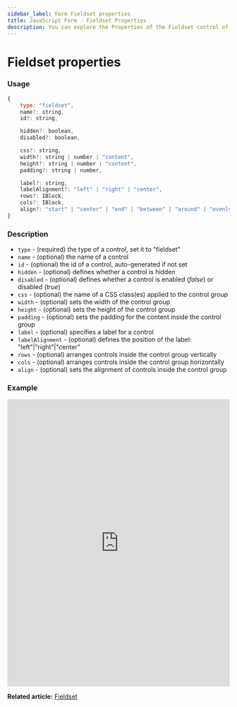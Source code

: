 ```yaml
---
sidebar_label: Form Fieldset properties
title: JavaScript Form - Fieldset Properties 
description: You can explore the Properties of the Fieldset control of Form in the documentation of the DHTMLX JavaScript UI library. Browse developer guides and API reference, try out code examples and live demos, and download a free 30-day evaluation version of DHTMLX Suite.
---
```


# Fieldset properties

### Usage

~~~js
{
    type: "fieldset",
    name?: string,
    id?: string,

    hidden?: boolean,
    disabled?: boolean,

    css?: string,
    width?: string | number | "content",
    height?: string | number | "content",
    padding?: string | number,

    label?: string,
    labelAlignment?: "left" | "right" | "center",
    rows?: IBlock,
    cols?: IBlock,
    align?: "start" | "center" | "end" | "between" | "around" | "evenly"
}
~~~

### Description

- `type` - (required) the type of a control, set it to "fieldset"
- `name` - (optional) the name of a control
- `id` - (optional) the id of a control, auto-generated if not set
- `hidden` - (optional) defines whether a control is hidden
- `disabled` - (optional) defines whether a control is enabled (*false*) or disabled (*true*)
- `css` - (optional) the name of a CSS class(es) applied to the control group
- `width` - (optional) sets the width of the control group
- `height` - (optional) sets the height of the control group 
- `padding` - (optional) sets the padding for the content inside the control group
- `label` - (optional) specifies a label for a control
- `labelAlignment` - (optional) defines the position of the label: "left"|"right"|"center"
- `rows` - (optional) arranges controls inside the control group vertically
- `cols` - (optional) arranges controls inside the control group horizontally
- `align` - (optional) sets the alignment of controls inside the control group

### Example

<iframe src="https://snippet.dhtmlx.com/lo6g167p?mode=js" frameborder="0" class="snippet_iframe" width="100%" height="650"></iframe>

**Related article:** [Fieldset](form/fieldset.md)